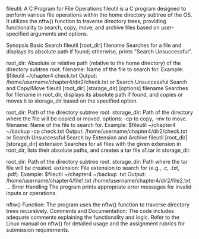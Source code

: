 fileutil: A C Program for File Operations
fileutil is a C program designed to perform various file operations within the home directory subtree of the OS. It utilizes the nftw() function to traverse directory trees, providing functionality to search, copy, move, and archive files based on user-specified arguments and options.

Synopsis
Basic Search
fileutil [root_dir] filename
Searches for a file and displays its absolute path if found; otherwise, prints "Search Unsuccessful".

root_dir: Absolute or relative path (relative to the home directory) of the directory subtree root.
filename: Name of the file to search for.
Example:
$fileutil ~/chapter4 check.txt
Output:
/home/username/chapter4/dir2/check.txt
or
Search Unsuccessful
Search and Copy/Move
fileutil [root_dir] [storage_dir] [options] filename
Searches for filename in root_dir, displays its absolute path if found, and copies or moves it to storage_dir based on the specified option.

root_dir: Path of the directory subtree root.
storage_dir: Path of the directory where the file will be copied or moved.
options: -cp to copy, -mv to move.
filename: Name of the file to search for.
Example:
$fileutil ~/chapter4 ~/backup -cp check.txt
Output:
/home/username/chapter4/dir2/check.txt
or
Search Unsuccessful
Search by Extension and Archive
fileutil [root_dir] [storage_dir] extension
Searches for all files with the given extension in root_dir, lists their absolute paths, and creates a tar file a1.tar in storage_dir.

root_dir: Path of the directory subtree root.
storage_dir: Path where the tar file will be created.
extension: File extension to search for (e.g., .c, .txt, .pdf).
Example:
$fileutil ~/chapter4 ~/backup .txt
Output:
/home/username/chapter4/file1.txt
/home/username/chapter4/dir2/file2.txt
...
Error Handling
The program prints appropriate error messages for invalid inputs or operations.

nftw() Function: The program uses the nftw() function to traverse directory trees recursively.
Comments and Documentation: The code includes adequate comments explaining the functionality and logic.
Refer to the Linux manual on nftw() for detailed usage and the assignment rubrics for submission requirements.






